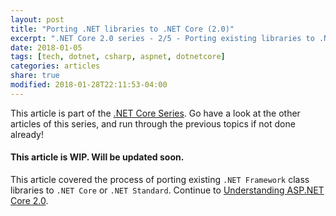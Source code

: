 ```yaml
---
layout: post
title: "Porting .NET libraries to .NET Core (2.0)"
excerpt: ".NET Core 2.0 series - 2/5 - Porting existing libraries to .NET Core"
date: 2018-01-05
tags: [tech, dotnet, csharp, aspnet, dotnetcore]
categories: articles
share: true
modified: 2018-01-28T22:11:53-04:00
---
```


This article is part of the [.NET Core Series](/articles/dotnet-core-2.0/). Go have a look at the other articles of this series, and run through the previous topics if not done already!

#### This article is WIP. Will be updated soon.

This article covered the process of porting existing `.NET Framework` class libraries to `.NET Core` or `.NET Standard`. Continue to [Understanding ASP.NET Core 2.0](/articles/understanding-aspnet-core-2/).